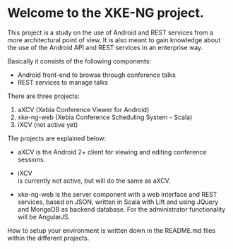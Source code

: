 # Welcome to the XKE-NG project.

This project is a study on the use of Android and REST services from a more
architectural point of view. It is also meant to gain knowledge about the use
of the Android API and REST services in an enterprise way.

Basically it consists of the following components:

* Android front-end to browse through conference talks
* REST services to manage talks

There are three projects:

  1. aXCV (Xebia Conference Viewer for Android)
  2. xke-ng-web (Xebia Conference Scheduling System - Scala)
  3. iXCV (not active yet)

The projects are explained below:

* aXCV
is the Android 2+ client for viewing and editing conference sessions.

* iXCV  
is currently not active, but will do the same as aXCV.

* xke-ng-web 
is the server component with a web interface and REST services,
based on JSON, written in Scala with Lift and using JQuery and MongoDB as 
backend database. For the administrator functionality will be AngularJS.


How to setup your environment is written down in the README.md files within the different 
projects.